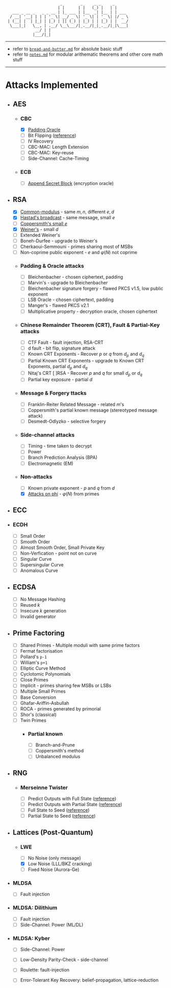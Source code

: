      
                            _        _     _ _     _       
                           | |      | |   (_) |   | |      
       ___ _ __ _   _ _ __ | |_ ___ | |__  _| |__ | | ___  
      / __| '__| | | | '_ \| __/ _ \| '_ \| | '_ \| |/ _ \ 
     | (__| |  | |_| | |_) | || (_) | |_) | | |_) | |  __/ 
      \___|_|   \__, | .__/ \__\___/|_.__/|_|_.__/|_|\___| 
                 __/ | |                                   
                |___/|_|                                   
                                                                                                                                                                                                                          
                                                                                                                                                                                                                                                                              

***

- refer to [`bread-and-butter.md`](notes/bread-and-butter.md) for absolute basic stuff
- refer to [`notes.md`](notes/notes.md) for modular arithematic theorems and other core math stuff

***


# Attacks Implemented

- ## AES
  - ### CBC
    - [x] [Padding Oracle](src/cryptobible/aes/aes-cbc-paddingoracle.py)
    - [ ] Bit Flipping ([reference](https://www.youtube.com/watch?v=dQw4w9WgXcQ))
    - [ ] IV Recovery
    - [ ] CBC-MAC: Length Extension
    - [ ] CBC-MAC: Key-reuse
    - [ ] Side-Channel: Cache-Timing

  - ### ECB
    - [ ] [Append Secret Block](src/cryptobible/aes/aes-ecb-encryptionoracle.py) (encryption oracle)

- ## RSA
  - [x] [Common-modulus](src/cryptobible/rsa/rsa-common-modulus-attack.py) - same $m, n$, different $e, d$
  - [x] [Hastad's broadcast](src/cryptobible/rsa/rsa-hastads-broadcast-attack.py) - same message, small $e$
  - [ ] [Coppersmith's small $e$](src/cryptobible/rsa/rsa-coppersmiths-attack-low-exponent.py)
  - [x] [Weiner's](src/cryptobible/rsa/rsa-weiners-attack.py) - small $d$
  - [ ] Extended Weiner's
  - [ ] Boneh-Durfee - upgrade to Weiner's
  - [ ] Cherkaoui-Semmouni - primes sharing most of MSBs
  - [ ] Non-coprime public exponent - $e$ and $φ(N)$ not coprime
  - ### Padding & Oracle attacks
    - [ ] Bleichenbacher - chosen ciphertext, padding
    - [ ] Marvin's - upgrade to Bleichenbacher
    - [ ] Bleichenbacher signature forgery - flawed PKCS v1.5, low public exponent
    - [ ] LSB Oracle - chosen ciphertext, padding
    - [ ] Manger's - flawed PKCS v2.1
    - [ ] Multiplicative property - decryption oracle, chosen ciphertext
  - ### Chinese Remainder Theorem (CRT), Fault & Partial-Key attacks
    - [ ] CTF Fault - fault injection,  RSA-CRT
    - [ ] d fault - bit flip, signature attack
    - [ ] Known CRT Exponents - Recover $p$ or $q$ from $d_p$ and $d_q$
    - [ ] Partial Known CRT Exponents - upgrade to Known CRT Exponents, partial $d_p$ and $d_q$
    - [ ] Nitaj's CRT [ ]RSA - Recover $p$ and $q$ for small $d_p$ or $d_q$
    - [ ] Partial key exposure - partial $d$
  - ### Message & Forgery ttacks
    - [ ] Franklin-Reiter Related Message - related $m$'s
    - [ ] Coppersmith's partial known message (stereotyped message attack)
    - [ ] Desmedt-Odlyzko - selective forgery
  - ### Side-channel attacks
    - [ ] Timing - time taken to decrypt
    - [ ] Power
    - [ ] Branch Prediction Analysis (BPA)
    - [ ] Electromagnetic (EM)
  - ### Non-attacks
    - [ ] Known private exponent - $p$ and $q$ from $d$
    - [x] [Attacks on phi](src/cryptobible/rsa/rsa-attacks-on-phi.py) - $φ(N)$ from primes

- ## ECC
<!-- https://github.com/elikaski/ECC_Attacks -->
  - ### ECDH
    - [ ] Small Order
    - [ ] Smooth Order
    - [ ] Almost Smooth Order, Small Private Key
    - [ ] Non-Verfication - point not on curve
    - [ ] Singular Curve
    - [ ] Supersingular Curve
    - [ ] Anomalous Curve
  - ## ECDSA
    - [ ] No Message Hashing
    - [ ] Reused $k$
    - [ ] Insecure $k$ generation
    - [ ] Invalid generator

- ## Prime Factoring
  - [ ] Shared Primes - Multiple moduli with same prime factors
  - [ ] Fermat factorisation
  - [ ] Pollard's `p-1`
  - [ ] William's `p+1`
  - [ ] Elliptic Curve Method
  - [ ] Cyclotomic Polynomials
  - [ ] Close Primes
  - [ ] Implicit - primes sharing few MSBs or LSBs
  - [ ] Multiple Small Primes
  - [ ] Base Conversion
  - [ ] Ghafar-Ariffin-Asbullah
  - [ ] ROCA - primes generated by primorial
  - [ ] Shor's (classical)
  - [ ] Twin Primes
    - ### Partial known
      - [ ] Branch-and-Prune
      - [ ] Coppersmith's method
      - [ ] Unbalanced modulus

- ## RNG
  - ### Merseinne Twister
    - [ ] Predict Outputs with Full State ([reference](https://www.youtube.com/watch?v=dQw4w9WgXcQ))
    - [ ] Predict Outputs with Partial State ([reference](https://www.youtube.com/watch?v=dQw4w9WgXcQ))
    - [ ] Full State to Seed ([reference](https://www.youtube.com/watch?v=dQw4w9WgXcQ))
    - [ ] Partial State to Seed ([reference](https://www.youtube.com/watch?v=dQw4w9WgXcQ))

- ## Lattices (Post-Quantum)
  - ### LWE
    - [ ] No Noise (only message)
    - [x] Low Noise (LLL/BKZ cracking)
    - [ ] Fixed Noise (Aurora-Ge)
<!-- Note: Below algorithms are very complex -->
  - ### MLDSA
    - [ ] Fault injection
  - ### MLDSA: Dilithium
    - [ ] Fault injection
    - [ ] Side-Channel: Power (ML/DL)
  - ### MLDSA: Kyber
    - [ ] Side-Channel: Power
    - [ ] Low-Density Parity-Check - side-channel
    - [ ] Roulette: fault-injection
    - [ ] Error-Tolerant Key Recovery: belief-propagation, lattice-reduction
 
